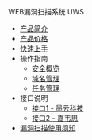 WEB漏洞扫描系统 UWS

* [产品简介](/uws/concept)
* [产品价格](/uws/price)
* [快速上手](/uws/quick)
* 操作指南
    * [安全概览](/uws/operation/sec)
    * [域名管理](/uws/operation/tasks)
    * [任务管理](/uws/operation/domains)
* 接口说明
    * [接口1 - 墨云科技](/uws/interface/moyun)
    * [接口2 - 嘉韦思](/uws/interface/jiaweisi)
* [漏洞扫描使用须知](/uws/agreement)

   
    
   
   
    
        